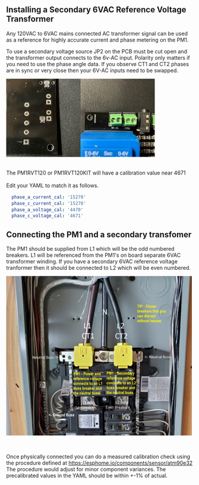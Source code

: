 ## Installing a Secondary 6VAC Reference Voltage Transformer

Any 120VAC to 6VAC mains connected AC transformer signal can be used as a reference for highly accurate current and phase metering on the PM1.

To use a secondary voltage source JP2 on the PCB must be cut open and the transformer output connects to the 6v-AC input. Polarity only matters if you need to use the phase angle data. If you observe CT1 and CT2 phases are in sync or very close then your 6V-AC inputs need to be swapped.

<div style="display: flex; justify-content: space-between 0;">
    <img src="../images/pm1/6vac.connector.jp2.jpg" alt="Select" style="width: 200px;"/>
    <img src="../images/pm1/6vac.connector.top.jpg" alt="Select" style="width: 200px;"/>
</div>
<br><br>
The PM1RVT120 or PM1RVT120KIT will have a calibration value near 4671
<br><br>
Edit your YAML to match it as follows.

```yaml
  phase_a_current_cal: '15270'
  phase_c_current_cal: '15270'
  phase_a_voltage_cal: '4470'
  phase_c_voltage_cal: '4671'
  ```


## Connecting the PM1 and a secondary transfomer

The PM1 should be supplied from L1 which will be the odd numbered breakers. L1 will be referenced from the PM1's on board separate 6VAC transformer winding. If you have a secondary 6VAC reference voltage tranformer then it should be connected to L2 which will be even numbered.

<div style="display: flex; justify-content: space-between 0;">
    <img src="../images/pm1/200A.split.phase.panel.jpg" alt="Select" style="width: 500px;"/>
</div>
<br><br>

Once physically connected you can do a measured calibration check using the procedure defined at https://esphome.io/components/sensor/atm90e32 The procedure would adjust for minor component variances. The precalibrated values in the YAML should be within +-1% of actual.